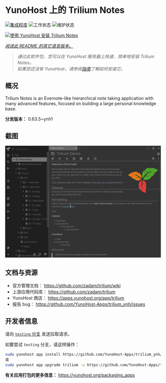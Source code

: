<!--
注意：此 README 由 <https://github.com/YunoHost/apps/tree/master/tools/readme_generator> 自动生成
请勿手动编辑。
-->

# YunoHost 上的 Trilium Notes

[![集成程度](https://dash.yunohost.org/integration/trilium.svg)](https://dash.yunohost.org/appci/app/trilium) ![工作状态](https://ci-apps.yunohost.org/ci/badges/trilium.status.svg) ![维护状态](https://ci-apps.yunohost.org/ci/badges/trilium.maintain.svg)

[![使用 YunoHost 安装 Trilium Notes](https://install-app.yunohost.org/install-with-yunohost.svg)](https://install-app.yunohost.org/?app=trilium)

*[阅读此 README 的其它语言版本。](./ALL_README.md)*

> *通过此软件包，您可以在 YunoHost 服务器上快速、简单地安装 Trilium Notes。*  
> *如果您还没有 YunoHost，请参阅[指南](https://yunohost.org/install)了解如何安装它。*

## 概况

Trilium Notes is an Evernote-like hierarchical note taking application with many advanced features, focused on building a large personal knowledge base.


**分发版本：** 0.63.5~ynh1

## 截图

![Trilium Notes 的截图](./doc/screenshots/screenshot.png)

## 文档与资源

- 官方管理文档： <https://github.com/zadam/trilium/wiki>
- 上游应用代码库： <https://github.com/zadam/trilium>
- YunoHost 商店： <https://apps.yunohost.org/app/trilium>
- 报告 bug： <https://github.com/YunoHost-Apps/trilium_ynh/issues>

## 开发者信息

请向 [`testing` 分支](https://github.com/YunoHost-Apps/trilium_ynh/tree/testing) 发送拉取请求。

如要尝试 `testing` 分支，请这样操作：

```bash
sudo yunohost app install https://github.com/YunoHost-Apps/trilium_ynh/tree/testing --debug
或
sudo yunohost app upgrade trilium -u https://github.com/YunoHost-Apps/trilium_ynh/tree/testing --debug
```

**有关应用打包的更多信息：** <https://yunohost.org/packaging_apps>

